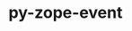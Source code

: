 ---
title: "py-zope-event"
layout: cache
categories: [package, develop]
meta: {"compilers": ["none"], "num_specs": 279, "num_specs_by_stack": {"data-vis-sdk": 47, "e4s": 9, "e4s-neoverse-v2": 85, "e4s-oneapi": 51, "root": 279}, "oss": ["ubuntu20.04", "ubuntu22.04"], "platforms": ["linux"], "stacks": ["data-vis-sdk", "e4s", "e4s-neoverse-v2", "e4s-oneapi", "root"], "targets": ["neoverse_v2", "x86_64_v3"], "versions": ["5.0"]}
spec_details: [{"compiler": "none", "hash": "245qt37iq2mq767fovmzdkx6vzii3pvs", "os": "ubuntu22.04", "platform": "linux", "size": "-", "stacks": ["e4s-neoverse-v2", "root"], "target": "neoverse_v2", "variants": ["build_system=python_pip"], "versions": ["5.0"]}, {"compiler": "none", "hash": "252dxyepnlg2mggqwwzp5rrm3kto6xgc", "os": "ubuntu22.04", "platform": "linux", "size": "-", "stacks": ["root"], "target": "x86_64_v3", "variants": ["build_system=python_pip"], "versions": ["5.0"]}, {"compiler": "none", "hash": "2iu3yuy7h5hkfpa4raeusproomve2kbw", "os": "ubuntu22.04", "platform": "linux", "size": "-", "stacks": ["e4s-oneapi", "root"], "target": "x86_64_v3", "variants": ["build_system=python_pip"], "versions": ["5.0"]}, {"compiler": "none", "hash": "2lliwhbg57i5bmvuo2kirg6i54ruqzol", "os": "ubuntu22.04", "platform": "linux", "size": "-", "stacks": ["e4s-neoverse-v2", "root"], "target": "neoverse_v2", "variants": ["build_system=python_pip"], "versions": ["5.0"]}, {"compiler": "none", "hash": "2tyy4wlngqxvqlomb3yexqhhdalmaktw", "os": "ubuntu22.04", "platform": "linux", "size": "-", "stacks": ["e4s-neoverse-v2", "root"], "target": "neoverse_v2", "variants": ["build_system=python_pip"], "versions": ["5.0"]}, {"compiler": "none", "hash": "2vlfu2owbjeqhzmryrmdmsjitpppudyb", "os": "ubuntu22.04", "platform": "linux", "size": "-", "stacks": ["root"], "target": "x86_64_v3", "variants": ["build_system=python_pip"], "versions": ["5.0"]}, {"compiler": "none", "hash": "2vpj62fuis4tfok23aqcnvkkhipce4g5", "os": "ubuntu22.04", "platform": "linux", "size": "-", "stacks": ["root"], "target": "x86_64_v3", "variants": ["build_system=python_pip"], "versions": ["5.0"]}, {"compiler": "none", "hash": "37atd7h3hlyepxrukhbnpm5josyuefhs", "os": "ubuntu22.04", "platform": "linux", "size": "-", "stacks": ["e4s-neoverse-v2", "root"], "target": "neoverse_v2", "variants": ["build_system=python_pip"], "versions": ["5.0"]}, {"compiler": "none", "hash": "3lwbxbztp6ygqy5mgqmt3ajyjsxttnpf", "os": "ubuntu22.04", "platform": "linux", "size": "-", "stacks": ["e4s-neoverse-v2", "root"], "target": "neoverse_v2", "variants": ["build_system=python_pip"], "versions": ["5.0"]}, {"compiler": "none", "hash": "3osl2sqlemlba7erjvwqbtq3mkf55bp3", "os": "ubuntu22.04", "platform": "linux", "size": "-", "stacks": ["root"], "target": "x86_64_v3", "variants": ["build_system=python_pip"], "versions": ["5.0"]}, {"compiler": "none", "hash": "3ricyudck6k3hhspfrn4q2io7la7qsns", "os": "ubuntu22.04", "platform": "linux", "size": "-", "stacks": ["e4s-oneapi", "root"], "target": "x86_64_v3", "variants": ["build_system=python_pip"], "versions": ["5.0"]}, {"compiler": "none", "hash": "3vm2tzgn2mbnactponpewhcws7dds356", "os": "ubuntu22.04", "platform": "linux", "size": "-", "stacks": ["e4s-neoverse-v2", "root"], "target": "neoverse_v2", "variants": ["build_system=python_pip"], "versions": ["5.0"]}, {"compiler": "none", "hash": "3x6yanq2f34o4kk7xcoojviifejomspy", "os": "ubuntu22.04", "platform": "linux", "size": "-", "stacks": ["e4s-neoverse-v2", "root"], "target": "neoverse_v2", "variants": ["build_system=python_pip"], "versions": ["5.0"]}, {"compiler": "none", "hash": "3zmkggy3qtlzmld5ddeahat2dpgx7u2z", "os": "ubuntu22.04", "platform": "linux", "size": "-", "stacks": ["root"], "target": "x86_64_v3", "variants": ["build_system=python_pip"], "versions": ["5.0"]}, {"compiler": "none", "hash": "42hmcnehkec6dvfmnhsj4m4jc2chcbnu", "os": "ubuntu20.04", "platform": "linux", "size": "-", "stacks": ["data-vis-sdk", "root"], "target": "x86_64_v3", "variants": ["build_system=python_pip"], "versions": ["5.0"]}, {"compiler": "none", "hash": "45uebfchuypfzjdvptvfazq6z4qxgnth", "os": "ubuntu22.04", "platform": "linux", "size": "-", "stacks": ["e4s-oneapi", "root"], "target": "x86_64_v3", "variants": ["build_system=python_pip"], "versions": ["5.0"]}, {"compiler": "none", "hash": "47bepjgplwpvzof43dky3yhcce6oildv", "os": "ubuntu22.04", "platform": "linux", "size": "-", "stacks": ["root"], "target": "x86_64_v3", "variants": ["build_system=python_pip"], "versions": ["5.0"]}, {"compiler": "none", "hash": "4aeu5l3bb3342c3iyv2pmubg4ogzk4wl", "os": "ubuntu20.04", "platform": "linux", "size": "-", "stacks": ["data-vis-sdk", "root"], "target": "x86_64_v3", "variants": ["build_system=python_pip"], "versions": ["5.0"]}, {"compiler": "none", "hash": "4aroxbdzg3dhvoce3egryqpmnrsbamvh", "os": "ubuntu20.04", "platform": "linux", "size": "-", "stacks": ["data-vis-sdk", "root"], "target": "x86_64_v3", "variants": ["build_system=python_pip"], "versions": ["5.0"]}, {"compiler": "none", "hash": "4dp43fkwlamkwlcv2rlyxgsfrbr75klt", "os": "ubuntu22.04", "platform": "linux", "size": "-", "stacks": ["e4s-neoverse-v2", "root"], "target": "neoverse_v2", "variants": ["build_system=python_pip"], "versions": ["5.0"]}, {"compiler": "none", "hash": "4h6hcy7k6vi2byf3ks3lmwetvqj6p33p", "os": "ubuntu22.04", "platform": "linux", "size": "-", "stacks": ["e4s-oneapi", "root"], "target": "x86_64_v3", "variants": ["build_system=python_pip"], "versions": ["5.0"]}, {"compiler": "none", "hash": "4k6eez2apitivbbuobtgkmrtbta35coo", "os": "ubuntu20.04", "platform": "linux", "size": "-", "stacks": ["data-vis-sdk", "root"], "target": "x86_64_v3", "variants": ["build_system=python_pip"], "versions": ["5.0"]}, {"compiler": "none", "hash": "4l3utu3mq3dtrppqq64bjvj7xuyfzoco", "os": "ubuntu22.04", "platform": "linux", "size": "-", "stacks": ["root"], "target": "x86_64_v3", "variants": ["build_system=python_pip"], "versions": ["5.0"]}, {"compiler": "none", "hash": "4lzgtfen5ykadok532mq5pjjdlzo4nb3", "os": "ubuntu22.04", "platform": "linux", "size": "-", "stacks": ["e4s-oneapi", "root"], "target": "x86_64_v3", "variants": ["build_system=python_pip"], "versions": ["5.0"]}, {"compiler": "none", "hash": "4oy4ydfssn63mimticqezpsdrbxw33f4", "os": "ubuntu22.04", "platform": "linux", "size": "-", "stacks": ["e4s-oneapi", "root"], "target": "x86_64_v3", "variants": ["build_system=python_pip"], "versions": ["5.0"]}, {"compiler": "none", "hash": "4yi56d6cxdbcljikpa5auulvcdnonlbu", "os": "ubuntu22.04", "platform": "linux", "size": "-", "stacks": ["e4s-neoverse-v2", "root"], "target": "neoverse_v2", "variants": ["build_system=python_pip"], "versions": ["5.0"]}, {"compiler": "none", "hash": "4ymnrec4pcgvvh2tl2gqrtdwo5azvtve", "os": "ubuntu22.04", "platform": "linux", "size": "-", "stacks": ["e4s-neoverse-v2", "root"], "target": "neoverse_v2", "variants": ["build_system=python_pip"], "versions": ["5.0"]}, {"compiler": "none", "hash": "4ympyc3ax55tf7iunqorujkhrs3j52qd", "os": "ubuntu22.04", "platform": "linux", "size": "-", "stacks": ["root"], "target": "x86_64_v3", "variants": ["build_system=python_pip"], "versions": ["5.0"]}, {"compiler": "none", "hash": "55gatlepnji67b3sewx7zqsr73nipfae", "os": "ubuntu22.04", "platform": "linux", "size": "-", "stacks": ["e4s-neoverse-v2", "root"], "target": "neoverse_v2", "variants": ["build_system=python_pip"], "versions": ["5.0"]}, {"compiler": "none", "hash": "57oybb3botdmaj2bfc3ewfx7ib35w6h2", "os": "ubuntu22.04", "platform": "linux", "size": "-", "stacks": ["e4s-oneapi", "root"], "target": "x86_64_v3", "variants": ["build_system=python_pip"], "versions": ["5.0"]}, {"compiler": "none", "hash": "57uomfj7yj3igoeoeyo5mvtbnqruex6p", "os": "ubuntu22.04", "platform": "linux", "size": "-", "stacks": ["e4s-neoverse-v2", "root"], "target": "neoverse_v2", "variants": ["build_system=python_pip"], "versions": ["5.0"]}, {"compiler": "none", "hash": "5dzutsa5bi2y4r6xp4zsy5kckwd3rnz7", "os": "ubuntu22.04", "platform": "linux", "size": "-", "stacks": ["e4s-oneapi", "root"], "target": "x86_64_v3", "variants": ["build_system=python_pip"], "versions": ["5.0"]}, {"compiler": "none", "hash": "5fhizhpsxnq7puqmkogf42jrlxewpfsp", "os": "ubuntu22.04", "platform": "linux", "size": "-", "stacks": ["e4s-neoverse-v2", "root"], "target": "neoverse_v2", "variants": ["build_system=python_pip"], "versions": ["5.0"]}, {"compiler": "none", "hash": "5g6i7tnqgwh2zwwlsoswavj6fkan7yso", "os": "ubuntu22.04", "platform": "linux", "size": "-", "stacks": ["e4s-neoverse-v2", "root"], "target": "neoverse_v2", "variants": ["build_system=python_pip"], "versions": ["5.0"]}, {"compiler": "none", "hash": "5gn4li56232qwf6dcdjpvqtjehy6hp2u", "os": "ubuntu22.04", "platform": "linux", "size": "-", "stacks": ["e4s", "root"], "target": "x86_64_v3", "variants": ["build_system=python_pip"], "versions": ["5.0"]}, {"compiler": "none", "hash": "5mzqv42koun2me7gosim6obogiiwj3cv", "os": "ubuntu22.04", "platform": "linux", "size": "-", "stacks": ["root"], "target": "x86_64_v3", "variants": ["build_system=python_pip"], "versions": ["5.0"]}, {"compiler": "none", "hash": "5pvd54sdgzmmasfsmctmqg2lvdhaii4o", "os": "ubuntu22.04", "platform": "linux", "size": "-", "stacks": ["e4s-neoverse-v2", "root"], "target": "neoverse_v2", "variants": ["build_system=python_pip"], "versions": ["5.0"]}, {"compiler": "none", "hash": "5qcbqc6mlt3y2mqjlof27qx4dticu5xt", "os": "ubuntu20.04", "platform": "linux", "size": "-", "stacks": ["data-vis-sdk", "root"], "target": "x86_64_v3", "variants": ["build_system=python_pip"], "versions": ["5.0"]}, {"compiler": "none", "hash": "5rblkstmnvytzrgwn4ne6gkpqcetwkij", "os": "ubuntu22.04", "platform": "linux", "size": "-", "stacks": ["e4s-neoverse-v2", "root"], "target": "neoverse_v2", "variants": ["build_system=python_pip"], "versions": ["5.0"]}, {"compiler": "none", "hash": "5w7ahod47z4na3lhzz7zbrkzeu7cjsmp", "os": "ubuntu22.04", "platform": "linux", "size": "-", "stacks": ["e4s-neoverse-v2", "root"], "target": "neoverse_v2", "variants": ["build_system=python_pip"], "versions": ["5.0"]}, {"compiler": "none", "hash": "5xoyls4u2rojeols75v4gd7xgkfziqxq", "os": "ubuntu22.04", "platform": "linux", "size": "-", "stacks": ["e4s-neoverse-v2", "root"], "target": "neoverse_v2", "variants": ["build_system=python_pip"], "versions": ["5.0"]}, {"compiler": "none", "hash": "5zgdmcq4e5d26jwn63dtx6uiw4jyjncn", "os": "ubuntu20.04", "platform": "linux", "size": "-", "stacks": ["data-vis-sdk", "root"], "target": "x86_64_v3", "variants": ["build_system=python_pip"], "versions": ["5.0"]}, {"compiler": "none", "hash": "66ware62rcvvd2joxdsehgiar7yxpisz", "os": "ubuntu22.04", "platform": "linux", "size": "-", "stacks": ["root"], "target": "x86_64_v3", "variants": ["build_system=python_pip"], "versions": ["5.0"]}, {"compiler": "none", "hash": "675yvtu4s5lkmue66sg4vmhdcqrsjvsw", "os": "ubuntu22.04", "platform": "linux", "size": "-", "stacks": ["e4s-oneapi", "root"], "target": "x86_64_v3", "variants": ["build_system=python_pip"], "versions": ["5.0"]}, {"compiler": "none", "hash": "6a3k2tyrmetozqvfomeccm3niu6e5ym5", "os": "ubuntu22.04", "platform": "linux", "size": "-", "stacks": ["root"], "target": "x86_64_v3", "variants": ["build_system=python_pip"], "versions": ["5.0"]}, {"compiler": "none", "hash": "6ajbu2nvzhxqmc33z3s3dcz4uka4c52e", "os": "ubuntu22.04", "platform": "linux", "size": "-", "stacks": ["e4s-oneapi", "root"], "target": "x86_64_v3", "variants": ["build_system=python_pip"], "versions": ["5.0"]}, {"compiler": "none", "hash": "6fed26cgt3mvrdsuwhswwfeypkqqqikk", "os": "ubuntu22.04", "platform": "linux", "size": "-", "stacks": ["root"], "target": "x86_64_v3", "variants": ["build_system=python_pip"], "versions": ["5.0"]}, {"compiler": "none", "hash": "6qamj6nygif4ewsfidnq6jbsqaquj5w3", "os": "ubuntu22.04", "platform": "linux", "size": "-", "stacks": ["e4s-neoverse-v2", "root"], "target": "neoverse_v2", "variants": ["build_system=python_pip"], "versions": ["5.0"]}, {"compiler": "none", "hash": "6svvgo3s5rx4ta3fx7kkuklmw667gosj", "os": "ubuntu20.04", "platform": "linux", "size": "-", "stacks": ["data-vis-sdk", "root"], "target": "x86_64_v3", "variants": ["build_system=python_pip"], "versions": ["5.0"]}, {"compiler": "none", "hash": "6xf2j2e6jmef66z6nk4zlxb5holgm3yb", "os": "ubuntu22.04", "platform": "linux", "size": "-", "stacks": ["root"], "target": "x86_64_v3", "variants": ["build_system=python_pip"], "versions": ["5.0"]}, {"compiler": "none", "hash": "72dvjige3upuc5qs2ajqh7oodt7mxkbd", "os": "ubuntu22.04", "platform": "linux", "size": "-", "stacks": ["root"], "target": "x86_64_v3", "variants": ["build_system=python_pip"], "versions": ["5.0"]}, {"compiler": "none", "hash": "72mkke7ci7vmjla7vuobokvrft3qnskc", "os": "ubuntu22.04", "platform": "linux", "size": "-", "stacks": ["e4s-neoverse-v2", "root"], "target": "neoverse_v2", "variants": ["build_system=python_pip"], "versions": ["5.0"]}, {"compiler": "none", "hash": "7gs3sfaaolyjqrdekglpb7gycwci7vsf", "os": "ubuntu22.04", "platform": "linux", "size": "-", "stacks": ["e4s-oneapi", "root"], "target": "x86_64_v3", "variants": ["build_system=python_pip"], "versions": ["5.0"]}, {"compiler": "none", "hash": "7p47saq4z5mwpwifeeejywk3lpo2xrqx", "os": "ubuntu22.04", "platform": "linux", "size": "-", "stacks": ["e4s-neoverse-v2", "root"], "target": "neoverse_v2", "variants": ["build_system=python_pip"], "versions": ["5.0"]}, {"compiler": "none", "hash": "7wtfihfaguddgu3huadloofrmuka6gqq", "os": "ubuntu22.04", "platform": "linux", "size": "-", "stacks": ["e4s", "root"], "target": "x86_64_v3", "variants": ["build_system=python_pip"], "versions": ["5.0"]}, {"compiler": "none", "hash": "a25syqd27f5dnclquyp7oita3vpwkyvq", "os": "ubuntu20.04", "platform": "linux", "size": "-", "stacks": ["data-vis-sdk", "root"], "target": "x86_64_v3", "variants": ["build_system=python_pip"], "versions": ["5.0"]}, {"compiler": "none", "hash": "a4zbctx5uwdsw6v72774gz2qehngdd4e", "os": "ubuntu22.04", "platform": "linux", "size": "-", "stacks": ["e4s-neoverse-v2", "root"], "target": "neoverse_v2", "variants": ["build_system=python_pip"], "versions": ["5.0"]}, {"compiler": "none", "hash": "abupfg6o4jvdkngk3bmwki3mb2ay33ti", "os": "ubuntu22.04", "platform": "linux", "size": "-", "stacks": ["root"], "target": "x86_64_v3", "variants": ["build_system=python_pip"], "versions": ["5.0"]}, {"compiler": "none", "hash": "af74ffsufege3rcbbjde55pigsfoily4", "os": "ubuntu20.04", "platform": "linux", "size": "-", "stacks": ["data-vis-sdk", "root"], "target": "x86_64_v3", "variants": ["build_system=python_pip"], "versions": ["5.0"]}, {"compiler": "none", "hash": "afzwp5rsqsshenqmnsbzstm7lbxidw45", "os": "ubuntu22.04", "platform": "linux", "size": "-", "stacks": ["root"], "target": "x86_64_v3", "variants": ["build_system=python_pip"], "versions": ["5.0"]}, {"compiler": "none", "hash": "aggwq5z6lmr2mwn6st6ktcwoxbbuygzm", "os": "ubuntu22.04", "platform": "linux", "size": "-", "stacks": ["root"], "target": "x86_64_v3", "variants": ["build_system=python_pip"], "versions": ["5.0"]}, {"compiler": "none", "hash": "aghkklmzhj7efwyy6pc7mrumoltqww4g", "os": "ubuntu22.04", "platform": "linux", "size": "-", "stacks": ["e4s-oneapi", "root"], "target": "x86_64_v3", "variants": ["build_system=python_pip"], "versions": ["5.0"]}, {"compiler": "none", "hash": "at5p2exzhbtboqehozmsapfc5jif3cjf", "os": "ubuntu22.04", "platform": "linux", "size": "-", "stacks": ["e4s-oneapi", "root"], "target": "x86_64_v3", "variants": ["build_system=python_pip"], "versions": ["5.0"]}, {"compiler": "none", "hash": "atv6adlxldhavstbxi2qyonoujs24r2y", "os": "ubuntu22.04", "platform": "linux", "size": "-", "stacks": ["e4s-oneapi", "root"], "target": "x86_64_v3", "variants": ["build_system=python_pip"], "versions": ["5.0"]}, {"compiler": "none", "hash": "aulxuh7osccztlgiznr4xga2zla2ghfb", "os": "ubuntu22.04", "platform": "linux", "size": "-", "stacks": ["root"], "target": "x86_64_v3", "variants": ["build_system=python_pip"], "versions": ["5.0"]}, {"compiler": "none", "hash": "bdaes7sw3zlkemjoukthygb4wu47o2sm", "os": "ubuntu22.04", "platform": "linux", "size": "-", "stacks": ["root"], "target": "x86_64_v3", "variants": ["build_system=python_pip"], "versions": ["5.0"]}, {"compiler": "none", "hash": "bflookw4wnxcel4jk5epirzm6buclucn", "os": "ubuntu22.04", "platform": "linux", "size": "-", "stacks": ["root"], "target": "x86_64_v3", "variants": ["build_system=python_pip"], "versions": ["5.0"]}, {"compiler": "none", "hash": "bjcrivm3thz3ih5byudyj326exgrolay", "os": "ubuntu20.04", "platform": "linux", "size": "-", "stacks": ["data-vis-sdk", "root"], "target": "x86_64_v3", "variants": ["build_system=python_pip"], "versions": ["5.0"]}, {"compiler": "none", "hash": "br57pr73tsjuh2nzbfbgyw3ebtsrsk6c", "os": "ubuntu22.04", "platform": "linux", "size": "-", "stacks": ["root"], "target": "x86_64_v3", "variants": ["build_system=python_pip"], "versions": ["5.0"]}, {"compiler": "none", "hash": "br7ttrsbi73kokdt5ks6yti2slduoxfg", "os": "ubuntu22.04", "platform": "linux", "size": "-", "stacks": ["root"], "target": "x86_64_v3", "variants": ["build_system=python_pip"], "versions": ["5.0"]}, {"compiler": "none", "hash": "bskdvpkcjmr3dtvntjn3zlnjc63bkdaa", "os": "ubuntu22.04", "platform": "linux", "size": "-", "stacks": ["e4s-neoverse-v2", "root"], "target": "neoverse_v2", "variants": ["build_system=python_pip"], "versions": ["5.0"]}, {"compiler": "none", "hash": "bsuldz6maln5fjkat2hkpoikkvi34zeb", "os": "ubuntu22.04", "platform": "linux", "size": "-", "stacks": ["e4s-oneapi", "root"], "target": "x86_64_v3", "variants": ["build_system=python_pip"], "versions": ["5.0"]}, {"compiler": "none", "hash": "btr55tf46e5ykgtcdyijpzyphb3wjwus", "os": "ubuntu22.04", "platform": "linux", "size": "-", "stacks": ["e4s-neoverse-v2", "root"], "target": "neoverse_v2", "variants": ["build_system=python_pip"], "versions": ["5.0"]}, {"compiler": "none", "hash": "bx5mhwmronn64tyyjit3xc2vxr5d6qtn", "os": "ubuntu22.04", "platform": "linux", "size": "-", "stacks": ["e4s-oneapi", "root"], "target": "x86_64_v3", "variants": ["build_system=python_pip"], "versions": ["5.0"]}, {"compiler": "none", "hash": "bzvjfnrge6s6xr2ueko3umqdcl2nb6ey", "os": "ubuntu22.04", "platform": "linux", "size": "-", "stacks": ["root"], "target": "x86_64_v3", "variants": ["build_system=python_pip"], "versions": ["5.0"]}, {"compiler": "none", "hash": "c6h3rxfcvfaqx4mgbc5kpk42lefynz4d", "os": "ubuntu22.04", "platform": "linux", "size": "-", "stacks": ["root"], "target": "x86_64_v3", "variants": ["build_system=python_pip"], "versions": ["5.0"]}, {"compiler": "none", "hash": "cfmghmgxrfzquzsmi57yqgn6n4sp5fda", "os": "ubuntu22.04", "platform": "linux", "size": "-", "stacks": ["e4s-neoverse-v2", "root"], "target": "neoverse_v2", "variants": ["build_system=python_pip"], "versions": ["5.0"]}, {"compiler": "none", "hash": "ci6c6wggistbekljckakdephwqxejsfx", "os": "ubuntu22.04", "platform": "linux", "size": "-", "stacks": ["e4s-oneapi", "root"], "target": "x86_64_v3", "variants": ["build_system=python_pip"], "versions": ["5.0"]}, {"compiler": "none", "hash": "ckbjjul7ocninmqqouxypc2hmwby7r6x", "os": "ubuntu22.04", "platform": "linux", "size": "-", "stacks": ["e4s", "root"], "target": "x86_64_v3", "variants": ["build_system=python_pip"], "versions": ["5.0"]}, {"compiler": "none", "hash": "cltwfkkriskxcf4h57ts6sdtkhdgnnjm", "os": "ubuntu20.04", "platform": "linux", "size": "-", "stacks": ["data-vis-sdk", "root"], "target": "x86_64_v3", "variants": ["build_system=python_pip"], "versions": ["5.0"]}, {"compiler": "none", "hash": "crxyz4wo7dakvdfwzgor3hyypcpzem3d", "os": "ubuntu22.04", "platform": "linux", "size": "-", "stacks": ["root"], "target": "x86_64_v3", "variants": ["build_system=python_pip"], "versions": ["5.0"]}, {"compiler": "none", "hash": "cus6yif3oqkamnwe4kmmuhid7ceognft", "os": "ubuntu22.04", "platform": "linux", "size": "-", "stacks": ["root"], "target": "x86_64_v3", "variants": ["build_system=python_pip"], "versions": ["5.0"]}, {"compiler": "none", "hash": "cvehgax6ulqazjhe533wk6g7jfvqepar", "os": "ubuntu20.04", "platform": "linux", "size": "-", "stacks": ["data-vis-sdk", "root"], "target": "x86_64_v3", "variants": ["build_system=python_pip"], "versions": ["5.0"]}, {"compiler": "none", "hash": "d4xubf2aqyxmjqweogrcnsnftngx6lnt", "os": "ubuntu20.04", "platform": "linux", "size": "-", "stacks": ["data-vis-sdk", "root"], "target": "x86_64_v3", "variants": ["build_system=python_pip"], "versions": ["5.0"]}, {"compiler": "none", "hash": "dhkrbivqyeh3cb4alrikepzcqhdimthr", "os": "ubuntu22.04", "platform": "linux", "size": "-", "stacks": ["e4s-neoverse-v2", "root"], "target": "neoverse_v2", "variants": ["build_system=python_pip"], "versions": ["5.0"]}, {"compiler": "none", "hash": "dhnqesbjr2tsqgr6slwt7dusjjdio2f6", "os": "ubuntu20.04", "platform": "linux", "size": "-", "stacks": ["data-vis-sdk", "root"], "target": "x86_64_v3", "variants": ["build_system=python_pip"], "versions": ["5.0"]}, {"compiler": "none", "hash": "dias7p7m4gbtpt4ti6x2s2mh2v627x4x", "os": "ubuntu20.04", "platform": "linux", "size": "-", "stacks": ["data-vis-sdk", "root"], "target": "x86_64_v3", "variants": ["build_system=python_pip"], "versions": ["5.0"]}, {"compiler": "none", "hash": "dkcjjdw7rvyx7em7qk4iwivfn6nkmers", "os": "ubuntu22.04", "platform": "linux", "size": "-", "stacks": ["e4s-neoverse-v2", "root"], "target": "neoverse_v2", "variants": ["build_system=python_pip"], "versions": ["5.0"]}, {"compiler": "none", "hash": "drkx7vzk7mirphhkbznfrfppiqkrkfjw", "os": "ubuntu22.04", "platform": "linux", "size": "-", "stacks": ["e4s-neoverse-v2", "root"], "target": "neoverse_v2", "variants": ["build_system=python_pip"], "versions": ["5.0"]}, {"compiler": "none", "hash": "dx2kxkorgwhrxypw2itpdi7epr2x75c6", "os": "ubuntu22.04", "platform": "linux", "size": "-", "stacks": ["root"], "target": "x86_64_v3", "variants": ["build_system=python_pip"], "versions": ["5.0"]}, {"compiler": "none", "hash": "e75bymy4axa6yzdjs63gqumr36j5m2fo", "os": "ubuntu22.04", "platform": "linux", "size": "-", "stacks": ["e4s", "root"], "target": "x86_64_v3", "variants": ["build_system=python_pip"], "versions": ["5.0"]}, {"compiler": "none", "hash": "ebmstdoawifl2sya2vyhspfvenj65ap4", "os": "ubuntu22.04", "platform": "linux", "size": "-", "stacks": ["root"], "target": "x86_64_v3", "variants": ["build_system=python_pip"], "versions": ["5.0"]}, {"compiler": "none", "hash": "eino23x3figgekjctjw4ay5egfw4ozwa", "os": "ubuntu22.04", "platform": "linux", "size": "-", "stacks": ["e4s-neoverse-v2", "root"], "target": "neoverse_v2", "variants": ["build_system=python_pip"], "versions": ["5.0"]}, {"compiler": "none", "hash": "ek4fzujlg6jwx2di27tekycsmuu45jfr", "os": "ubuntu22.04", "platform": "linux", "size": "-", "stacks": ["e4s-oneapi", "root"], "target": "x86_64_v3", "variants": ["build_system=python_pip"], "versions": ["5.0"]}, {"compiler": "none", "hash": "epdlylnkfnt4t7csxn46622b5gtcxw3k", "os": "ubuntu22.04", "platform": "linux", "size": "-", "stacks": ["root"], "target": "x86_64_v3", "variants": ["build_system=python_pip"], "versions": ["5.0"]}, {"compiler": "none", "hash": "epxc67nc2sp5y6yl3antksiysxeft2fw", "os": "ubuntu22.04", "platform": "linux", "size": "-", "stacks": ["root"], "target": "x86_64_v3", "variants": ["build_system=python_pip"], "versions": ["5.0"]}, {"compiler": "none", "hash": "fcaou3dlbotvsmsnovtfbrwx3qlenqfr", "os": "ubuntu20.04", "platform": "linux", "size": "-", "stacks": ["data-vis-sdk", "root"], "target": "x86_64_v3", "variants": ["build_system=python_pip"], "versions": ["5.0"]}, {"compiler": "none", "hash": "fgu2lrsznxodmhcvlxlrdyxeg3dezz5m", "os": "ubuntu22.04", "platform": "linux", "size": "-", "stacks": ["root"], "target": "x86_64_v3", "variants": ["build_system=python_pip"], "versions": ["5.0"]}, {"compiler": "none", "hash": "fnhwaicojmdzytexwukupzdiuow37llm", "os": "ubuntu22.04", "platform": "linux", "size": "-", "stacks": ["root"], "target": "x86_64_v3", "variants": ["build_system=python_pip"], "versions": ["5.0"]}, {"compiler": "none", "hash": "fotth2f4isdpmsqd57rejixpkkm4fzgo", "os": "ubuntu22.04", "platform": "linux", "size": "-", "stacks": ["root"], "target": "x86_64_v3", "variants": ["build_system=python_pip"], "versions": ["5.0"]}, {"compiler": "none", "hash": "fslc7beba6wsmy3rhibp65bx4toohcjj", "os": "ubuntu22.04", "platform": "linux", "size": "-", "stacks": ["e4s-neoverse-v2", "root"], "target": "neoverse_v2", "variants": ["build_system=python_pip"], "versions": ["5.0"]}, {"compiler": "none", "hash": "fy722q5rka2air52xzkbx5oemyjqrorg", "os": "ubuntu22.04", "platform": "linux", "size": "-", "stacks": ["root"], "target": "x86_64_v3", "variants": ["build_system=python_pip"], "versions": ["5.0"]}, {"compiler": "none", "hash": "g6kvyex7nkcbujfjcatcj3a4jf7tx2cx", "os": "ubuntu22.04", "platform": "linux", "size": "-", "stacks": ["e4s-neoverse-v2", "root"], "target": "neoverse_v2", "variants": ["build_system=python_pip"], "versions": ["5.0"]}, {"compiler": "none", "hash": "gc2dyt5s3iandoevmcz2hgjxfia74vc4", "os": "ubuntu22.04", "platform": "linux", "size": "-", "stacks": ["e4s-neoverse-v2", "root"], "target": "neoverse_v2", "variants": ["build_system=python_pip"], "versions": ["5.0"]}, {"compiler": "none", "hash": "gfgqlamhd6weajmhqhszjmvf5rpu4t3j", "os": "ubuntu22.04", "platform": "linux", "size": "-", "stacks": ["root"], "target": "x86_64_v3", "variants": ["build_system=python_pip"], "versions": ["5.0"]}, {"compiler": "none", "hash": "gfhytacymezmo7h6j6rcdeenexaxzu57", "os": "ubuntu22.04", "platform": "linux", "size": "-", "stacks": ["e4s-oneapi", "root"], "target": "x86_64_v3", "variants": ["build_system=python_pip"], "versions": ["5.0"]}, {"compiler": "none", "hash": "gpovylkua7zbrqxbv6o45aoqa2qs3nqu", "os": "ubuntu22.04", "platform": "linux", "size": "-", "stacks": ["root"], "target": "x86_64_v3", "variants": ["build_system=python_pip"], "versions": ["5.0"]}, {"compiler": "none", "hash": "gw5ifim64bc74yukt5y3e726omlwerhj", "os": "ubuntu20.04", "platform": "linux", "size": "-", "stacks": ["data-vis-sdk", "root"], "target": "x86_64_v3", "variants": ["build_system=python_pip"], "versions": ["5.0"]}, {"compiler": "none", "hash": "gy2psml2emxvldn5f4oocdq5edgpehmm", "os": "ubuntu22.04", "platform": "linux", "size": "-", "stacks": ["e4s-neoverse-v2", "root"], "target": "neoverse_v2", "variants": ["build_system=python_pip"], "versions": ["5.0"]}, {"compiler": "none", "hash": "h2aj3w7gb4orctqfjbtse5tn7yvbr4wh", "os": "ubuntu22.04", "platform": "linux", "size": "-", "stacks": ["root"], "target": "x86_64_v3", "variants": ["build_system=python_pip"], "versions": ["5.0"]}, {"compiler": "none", "hash": "h6uhfpdk7cvwuvcosv6ekc2pvn3c5wst", "os": "ubuntu22.04", "platform": "linux", "size": "-", "stacks": ["e4s-neoverse-v2", "root"], "target": "neoverse_v2", "variants": ["build_system=python_pip"], "versions": ["5.0"]}, {"compiler": "none", "hash": "hfu6dmmpegkfl7q24zjor7c3ubnsyvse", "os": "ubuntu22.04", "platform": "linux", "size": "-", "stacks": ["root"], "target": "x86_64_v3", "variants": ["build_system=python_pip"], "versions": ["5.0"]}, {"compiler": "none", "hash": "hhoq2ace3rwh2nnbjehmkuachbcagnqr", "os": "ubuntu22.04", "platform": "linux", "size": "-", "stacks": ["root"], "target": "x86_64_v3", "variants": ["build_system=python_pip"], "versions": ["5.0"]}, {"compiler": "none", "hash": "hjn2qjv4wgpri5gq6p7xjizrsxes3xwh", "os": "ubuntu22.04", "platform": "linux", "size": "-", "stacks": ["e4s-oneapi", "root"], "target": "x86_64_v3", "variants": ["build_system=python_pip"], "versions": ["5.0"]}, {"compiler": "none", "hash": "hnvntu6sfbiabl6jemc26aw6nyxybup3", "os": "ubuntu22.04", "platform": "linux", "size": "-", "stacks": ["e4s-oneapi", "root"], "target": "x86_64_v3", "variants": ["build_system=python_pip"], "versions": ["5.0"]}, {"compiler": "none", "hash": "hq7unevxdcpruzxylctxzq5iic7sw6ru", "os": "ubuntu22.04", "platform": "linux", "size": "-", "stacks": ["e4s-neoverse-v2", "root"], "target": "neoverse_v2", "variants": ["build_system=python_pip"], "versions": ["5.0"]}, {"compiler": "none", "hash": "hqatw4vknyjzkflhv4pdhttztuhvgmfs", "os": "ubuntu22.04", "platform": "linux", "size": "-", "stacks": ["root"], "target": "x86_64_v3", "variants": ["build_system=python_pip"], "versions": ["5.0"]}, {"compiler": "none", "hash": "hqiuxo2spga4ma2taibbqzimqcyukxx3", "os": "ubuntu22.04", "platform": "linux", "size": "-", "stacks": ["root"], "target": "x86_64_v3", "variants": ["build_system=python_pip"], "versions": ["5.0"]}, {"compiler": "none", "hash": "hr3uybl2qgrrcutxcivxyykut5hxncsz", "os": "ubuntu22.04", "platform": "linux", "size": "-", "stacks": ["e4s-neoverse-v2", "root"], "target": "neoverse_v2", "variants": ["build_system=python_pip"], "versions": ["5.0"]}, {"compiler": "none", "hash": "hr5kparfya6p7mkiltic2wrjutxacubq", "os": "ubuntu22.04", "platform": "linux", "size": "-", "stacks": ["e4s-neoverse-v2", "root"], "target": "neoverse_v2", "variants": ["build_system=python_pip"], "versions": ["5.0"]}, {"compiler": "none", "hash": "hsjqehe56jrqohqldqigtzsqhp2e5s2b", "os": "ubuntu22.04", "platform": "linux", "size": "-", "stacks": ["e4s-oneapi", "root"], "target": "x86_64_v3", "variants": ["build_system=python_pip"], "versions": ["5.0"]}, {"compiler": "none", "hash": "hyesffmubczxu5i4jzr4dyuolz4tnaco", "os": "ubuntu22.04", "platform": "linux", "size": "-", "stacks": ["e4s-neoverse-v2", "root"], "target": "neoverse_v2", "variants": ["build_system=python_pip"], "versions": ["5.0"]}, {"compiler": "none", "hash": "i2tkb4qr36setnn52djbfh4mr2evuled", "os": "ubuntu22.04", "platform": "linux", "size": "-", "stacks": ["root"], "target": "x86_64_v3", "variants": ["build_system=python_pip"], "versions": ["5.0"]}, {"compiler": "none", "hash": "i3dwwi6c4toeng57yn3fe4xlp5wlznzj", "os": "ubuntu22.04", "platform": "linux", "size": "-", "stacks": ["root"], "target": "x86_64_v3", "variants": ["build_system=python_pip"], "versions": ["5.0"]}, {"compiler": "none", "hash": "i42tl6tgbu6zl6nmzw5tfjg66rnl5jdp", "os": "ubuntu22.04", "platform": "linux", "size": "-", "stacks": ["e4s-neoverse-v2", "root"], "target": "neoverse_v2", "variants": ["build_system=python_pip"], "versions": ["5.0"]}, {"compiler": "none", "hash": "i566p65aruhalhslgjhfci4qsimiy63k", "os": "ubuntu22.04", "platform": "linux", "size": "-", "stacks": ["root"], "target": "x86_64_v3", "variants": ["build_system=python_pip"], "versions": ["5.0"]}, {"compiler": "none", "hash": "ihgomp5qypdfieb32iihdesqexe66xtt", "os": "ubuntu22.04", "platform": "linux", "size": "-", "stacks": ["e4s-oneapi", "root"], "target": "x86_64_v3", "variants": ["build_system=python_pip"], "versions": ["5.0"]}, {"compiler": "none", "hash": "im3cudqk4waw3utcux7gv3uerlgtu2ye", "os": "ubuntu20.04", "platform": "linux", "size": "-", "stacks": ["data-vis-sdk", "root"], "target": "x86_64_v3", "variants": ["build_system=python_pip"], "versions": ["5.0"]}, {"compiler": "none", "hash": "ivma4gifiouz5lqkthvyxl7rdvyctmr7", "os": "ubuntu22.04", "platform": "linux", "size": "-", "stacks": ["e4s-oneapi", "root"], "target": "x86_64_v3", "variants": ["build_system=python_pip"], "versions": ["5.0"]}, {"compiler": "none", "hash": "iwewtr7nw6hvllfah3hwbwvlwwinc27t", "os": "ubuntu22.04", "platform": "linux", "size": "-", "stacks": ["root"], "target": "x86_64_v3", "variants": ["build_system=python_pip"], "versions": ["5.0"]}, {"compiler": "none", "hash": "ixtdjpwxuadiwu6xetycriggcvkx6qv6", "os": "ubuntu20.04", "platform": "linux", "size": "-", "stacks": ["data-vis-sdk", "root"], "target": "x86_64_v3", "variants": ["build_system=python_pip"], "versions": ["5.0"]}, {"compiler": "none", "hash": "izthuxkwv2zt7uoag4y6piycxrtx6mwd", "os": "ubuntu22.04", "platform": "linux", "size": "-", "stacks": ["e4s-neoverse-v2", "root"], "target": "neoverse_v2", "variants": ["build_system=python_pip"], "versions": ["5.0"]}, {"compiler": "none", "hash": "j4wzhc7m4ih77s2egedrqcqpih6y3ui6", "os": "ubuntu22.04", "platform": "linux", "size": "-", "stacks": ["e4s-neoverse-v2", "root"], "target": "neoverse_v2", "variants": ["build_system=python_pip"], "versions": ["5.0"]}, {"compiler": "none", "hash": "j6psgn37yhthhjw65ymwn3baceppmvhd", "os": "ubuntu22.04", "platform": "linux", "size": "-", "stacks": ["e4s-neoverse-v2", "root"], "target": "neoverse_v2", "variants": ["build_system=python_pip"], "versions": ["5.0"]}, {"compiler": "none", "hash": "jaqj44dntoxlhx3uxbaxnaqd56ja6asw", "os": "ubuntu22.04", "platform": "linux", "size": "-", "stacks": ["e4s-neoverse-v2", "root"], "target": "neoverse_v2", "variants": ["build_system=python_pip"], "versions": ["5.0"]}, {"compiler": "none", "hash": "jtopj5npp3brj4gagjqmnx32a54mep5d", "os": "ubuntu22.04", "platform": "linux", "size": "-", "stacks": ["e4s-oneapi", "root"], "target": "x86_64_v3", "variants": ["build_system=python_pip"], "versions": ["5.0"]}, {"compiler": "none", "hash": "jx5vrarfgvqq6ywn5drqmzga7wljify5", "os": "ubuntu22.04", "platform": "linux", "size": "-", "stacks": ["e4s-oneapi", "root"], "target": "x86_64_v3", "variants": ["build_system=python_pip"], "versions": ["5.0"]}, {"compiler": "none", "hash": "jxjmzqltxllwbn534k4phpd6qybqcxkv", "os": "ubuntu22.04", "platform": "linux", "size": "-", "stacks": ["root"], "target": "x86_64_v3", "variants": ["build_system=python_pip"], "versions": ["5.0"]}, {"compiler": "none", "hash": "jyvelgmirhgl2ilyelq5xsgwne557doy", "os": "ubuntu22.04", "platform": "linux", "size": "-", "stacks": ["e4s-neoverse-v2", "root"], "target": "neoverse_v2", "variants": ["build_system=python_pip"], "versions": ["5.0"]}, {"compiler": "none", "hash": "k4242rlpxshivtjri63qv4nugukmt3xg", "os": "ubuntu22.04", "platform": "linux", "size": "-", "stacks": ["e4s-oneapi", "root"], "target": "x86_64_v3", "variants": ["build_system=python_pip"], "versions": ["5.0"]}, {"compiler": "none", "hash": "k6hyse57pzy2awmdhnewi2ypl5v7jhjf", "os": "ubuntu22.04", "platform": "linux", "size": "-", "stacks": ["e4s-oneapi", "root"], "target": "x86_64_v3", "variants": ["build_system=python_pip"], "versions": ["5.0"]}, {"compiler": "none", "hash": "ke7xtoxb22jg6owtuj2ay7fbc45isjwx", "os": "ubuntu22.04", "platform": "linux", "size": "-", "stacks": ["root"], "target": "x86_64_v3", "variants": ["build_system=python_pip"], "versions": ["5.0"]}, {"compiler": "none", "hash": "kikanl7g3nltdcw6tmxpixeo47keljpl", "os": "ubuntu20.04", "platform": "linux", "size": "-", "stacks": ["data-vis-sdk", "root"], "target": "x86_64_v3", "variants": ["build_system=python_pip"], "versions": ["5.0"]}, {"compiler": "none", "hash": "kljgs7dtl3gvpkoxbyg4giezbmkrq4kk", "os": "ubuntu22.04", "platform": "linux", "size": "-", "stacks": ["root"], "target": "x86_64_v3", "variants": ["build_system=python_pip"], "versions": ["5.0"]}, {"compiler": "none", "hash": "kq7m6u7aepfbzf2jqisyzhpcl4airvfe", "os": "ubuntu22.04", "platform": "linux", "size": "-", "stacks": ["e4s-oneapi", "root"], "target": "x86_64_v3", "variants": ["build_system=python_pip"], "versions": ["5.0"]}, {"compiler": "none", "hash": "krezprjmsbd4dq5xd6swgvw2shjurhna", "os": "ubuntu20.04", "platform": "linux", "size": "-", "stacks": ["data-vis-sdk", "root"], "target": "x86_64_v3", "variants": ["build_system=python_pip"], "versions": ["5.0"]}, {"compiler": "none", "hash": "kxtye2cg56mbe725lb6zosil3l4k7mja", "os": "ubuntu22.04", "platform": "linux", "size": "-", "stacks": ["e4s-oneapi", "root"], "target": "x86_64_v3", "variants": ["build_system=python_pip"], "versions": ["5.0"]}, {"compiler": "none", "hash": "kzzqndxag2cr6igizhskjdpfdg2j6sj3", "os": "ubuntu22.04", "platform": "linux", "size": "-", "stacks": ["root"], "target": "x86_64_v3", "variants": ["build_system=python_pip"], "versions": ["5.0"]}, {"compiler": "none", "hash": "l7fnaa7473pgkdritkmexhc6ly3ix6yk", "os": "ubuntu22.04", "platform": "linux", "size": "-", "stacks": ["root"], "target": "x86_64_v3", "variants": ["build_system=python_pip"], "versions": ["5.0"]}, {"compiler": "none", "hash": "ldlbbnlhp25z4kb53er57bgonmk6vf6i", "os": "ubuntu22.04", "platform": "linux", "size": "-", "stacks": ["e4s-oneapi", "root"], "target": "x86_64_v3", "variants": ["build_system=python_pip"], "versions": ["5.0"]}, {"compiler": "none", "hash": "lj52wkm3raum5wznju6s2w23dyfvmjsc", "os": "ubuntu20.04", "platform": "linux", "size": "-", "stacks": ["data-vis-sdk", "root"], "target": "x86_64_v3", "variants": ["build_system=python_pip"], "versions": ["5.0"]}, {"compiler": "none", "hash": "ljmvt4wd2lic4bj4ko376lcm36czhbjg", "os": "ubuntu22.04", "platform": "linux", "size": "-", "stacks": ["root"], "target": "x86_64_v3", "variants": ["build_system=python_pip"], "versions": ["5.0"]}, {"compiler": "none", "hash": "lk3sp7nj4iyws3yqwfvdguy6jcj4kdo5", "os": "ubuntu22.04", "platform": "linux", "size": "-", "stacks": ["e4s-neoverse-v2", "root"], "target": "neoverse_v2", "variants": ["build_system=python_pip"], "versions": ["5.0"]}, {"compiler": "none", "hash": "lkws6ijtz7wlzjcjhd4hrufmipdkdm24", "os": "ubuntu22.04", "platform": "linux", "size": "-", "stacks": ["e4s-neoverse-v2", "root"], "target": "neoverse_v2", "variants": ["build_system=python_pip"], "versions": ["5.0"]}, {"compiler": "none", "hash": "lw4spqajjsvgryoylu4g55yoaxzpovyd", "os": "ubuntu22.04", "platform": "linux", "size": "-", "stacks": ["e4s-oneapi", "root"], "target": "x86_64_v3", "variants": ["build_system=python_pip"], "versions": ["5.0"]}, {"compiler": "none", "hash": "m5ngzxpj3nr4baa5dstpvjndml7k3big", "os": "ubuntu22.04", "platform": "linux", "size": "-", "stacks": ["e4s-oneapi", "root"], "target": "x86_64_v3", "variants": ["build_system=python_pip"], "versions": ["5.0"]}, {"compiler": "none", "hash": "mhcar5x3arzdyxtjuiiein6a5ksbt5v5", "os": "ubuntu22.04", "platform": "linux", "size": "-", "stacks": ["root"], "target": "x86_64_v3", "variants": ["build_system=python_pip"], "versions": ["5.0"]}, {"compiler": "none", "hash": "ml2cva7vr4k2imyjz3kpgagvs7oubpn2", "os": "ubuntu20.04", "platform": "linux", "size": "-", "stacks": ["data-vis-sdk", "root"], "target": "x86_64_v3", "variants": ["build_system=python_pip"], "versions": ["5.0"]}, {"compiler": "none", "hash": "mmbyxzqca7ihpxby2heektydm75557g3", "os": "ubuntu20.04", "platform": "linux", "size": "-", "stacks": ["data-vis-sdk", "root"], "target": "x86_64_v3", "variants": ["build_system=python_pip"], "versions": ["5.0"]}, {"compiler": "none", "hash": "mv3aug2rlwsmsz2jxkfzgzuoezzpsjyt", "os": "ubuntu22.04", "platform": "linux", "size": "-", "stacks": ["e4s-neoverse-v2", "root"], "target": "neoverse_v2", "variants": ["build_system=python_pip"], "versions": ["5.0"]}, {"compiler": "none", "hash": "n6bfnxkkaiqh4k5fpx52vorheiytbohh", "os": "ubuntu22.04", "platform": "linux", "size": "-", "stacks": ["e4s-oneapi", "root"], "target": "x86_64_v3", "variants": ["build_system=python_pip"], "versions": ["5.0"]}, {"compiler": "none", "hash": "n6gp5lo4fx6fnnieenyh3pi34ntas2ga", "os": "ubuntu22.04", "platform": "linux", "size": "-", "stacks": ["root"], "target": "x86_64_v3", "variants": ["build_system=python_pip"], "versions": ["5.0"]}, {"compiler": "none", "hash": "naxkxy7hturtmfhwh3arkezbywpoyfn6", "os": "ubuntu22.04", "platform": "linux", "size": "-", "stacks": ["e4s-neoverse-v2", "root"], "target": "neoverse_v2", "variants": ["build_system=python_pip"], "versions": ["5.0"]}, {"compiler": "none", "hash": "nr4hpfaoenewuiolv6hy7qqxvqku4agv", "os": "ubuntu22.04", "platform": "linux", "size": "-", "stacks": ["e4s-neoverse-v2", "root"], "target": "neoverse_v2", "variants": ["build_system=python_pip"], "versions": ["5.0"]}, {"compiler": "none", "hash": "nr4rlisrzsj6vqfzr67dzdozj72rzb2u", "os": "ubuntu22.04", "platform": "linux", "size": "-", "stacks": ["root"], "target": "x86_64_v3", "variants": ["build_system=python_pip"], "versions": ["5.0"]}, {"compiler": "none", "hash": "nw3hqb5oxis775aat5gsiaqdtoqgy7or", "os": "ubuntu22.04", "platform": "linux", "size": "-", "stacks": ["e4s-neoverse-v2", "root"], "target": "neoverse_v2", "variants": ["build_system=python_pip"], "versions": ["5.0"]}, {"compiler": "none", "hash": "o4yqlgf25ga6atanvrwhwhzyrtk5vdei", "os": "ubuntu22.04", "platform": "linux", "size": "-", "stacks": ["root"], "target": "x86_64_v3", "variants": ["build_system=python_pip"], "versions": ["5.0"]}, {"compiler": "none", "hash": "o6s72fqsgfzld4dcrbky3pp46kwtv35d", "os": "ubuntu20.04", "platform": "linux", "size": "-", "stacks": ["data-vis-sdk", "root"], "target": "x86_64_v3", "variants": ["build_system=python_pip"], "versions": ["5.0"]}, {"compiler": "none", "hash": "ocqyfuk4qeiex5q4h6fpa4tnm2ei2zag", "os": "ubuntu22.04", "platform": "linux", "size": "-", "stacks": ["root"], "target": "x86_64_v3", "variants": ["build_system=python_pip"], "versions": ["5.0"]}, {"compiler": "none", "hash": "oh4keomne7wnxccbxnyysokknrhdkwdv", "os": "ubuntu22.04", "platform": "linux", "size": "-", "stacks": ["root"], "target": "x86_64_v3", "variants": ["build_system=python_pip"], "versions": ["5.0"]}, {"compiler": "none", "hash": "oj5asz3wn2hhmla46efs64x2v4cl2ulg", "os": "ubuntu22.04", "platform": "linux", "size": "-", "stacks": ["root"], "target": "x86_64_v3", "variants": ["build_system=python_pip"], "versions": ["5.0"]}, {"compiler": "none", "hash": "ojh7hkn6p4rup3sgren2werntotv35qe", "os": "ubuntu22.04", "platform": "linux", "size": "-", "stacks": ["root"], "target": "x86_64_v3", "variants": ["build_system=python_pip"], "versions": ["5.0"]}, {"compiler": "none", "hash": "owlwifdfa3d3lfm4ov66k2s5ppmrolcx", "os": "ubuntu20.04", "platform": "linux", "size": "-", "stacks": ["data-vis-sdk", "root"], "target": "x86_64_v3", "variants": ["build_system=python_pip"], "versions": ["5.0"]}, {"compiler": "none", "hash": "owndpn4zq3nhp6clrskwas2zr25th522", "os": "ubuntu22.04", "platform": "linux", "size": "-", "stacks": ["e4s-neoverse-v2", "root"], "target": "neoverse_v2", "variants": ["build_system=python_pip"], "versions": ["5.0"]}, {"compiler": "none", "hash": "ox3oi4hsbqnajmkuccb6u2x2t4lq7hh3", "os": "ubuntu22.04", "platform": "linux", "size": "-", "stacks": ["root"], "target": "x86_64_v3", "variants": ["build_system=python_pip"], "versions": ["5.0"]}, {"compiler": "none", "hash": "p4bjrdmdv4uirbtjcby4p3or22majsth", "os": "ubuntu20.04", "platform": "linux", "size": "-", "stacks": ["data-vis-sdk", "root"], "target": "x86_64_v3", "variants": ["build_system=python_pip"], "versions": ["5.0"]}, {"compiler": "none", "hash": "pcerrl7g6qtngjz73kvbjvo66k435r3e", "os": "ubuntu22.04", "platform": "linux", "size": "-", "stacks": ["e4s-neoverse-v2", "root"], "target": "neoverse_v2", "variants": ["build_system=python_pip"], "versions": ["5.0"]}, {"compiler": "none", "hash": "pjy4xlqzymmy37lfyapoudxdvnjorxry", "os": "ubuntu20.04", "platform": "linux", "size": "-", "stacks": ["data-vis-sdk", "root"], "target": "x86_64_v3", "variants": ["build_system=python_pip"], "versions": ["5.0"]}, {"compiler": "none", "hash": "pm4yqqkbik6yiioxv6ibemmckmmmswwp", "os": "ubuntu22.04", "platform": "linux", "size": "-", "stacks": ["root"], "target": "x86_64_v3", "variants": ["build_system=python_pip"], "versions": ["5.0"]}, {"compiler": "none", "hash": "pmbgi6h65gbyibpqtdkkesstpuq4jmls", "os": "ubuntu20.04", "platform": "linux", "size": "-", "stacks": ["data-vis-sdk", "root"], "target": "x86_64_v3", "variants": ["build_system=python_pip"], "versions": ["5.0"]}, {"compiler": "none", "hash": "pmfwsn5rgpv2jmvrrog5woghtuohj2cx", "os": "ubuntu20.04", "platform": "linux", "size": "-", "stacks": ["data-vis-sdk", "root"], "target": "x86_64_v3", "variants": ["build_system=python_pip"], "versions": ["5.0"]}, {"compiler": "none", "hash": "puik47jwdvgqloykjr7r3zheuiuor35b", "os": "ubuntu20.04", "platform": "linux", "size": "-", "stacks": ["data-vis-sdk", "root"], "target": "x86_64_v3", "variants": ["build_system=python_pip"], "versions": ["5.0"]}, {"compiler": "none", "hash": "pujzqxwvfyhejhaz5d6opztqh6dyxf3m", "os": "ubuntu22.04", "platform": "linux", "size": "-", "stacks": ["e4s-oneapi", "root"], "target": "x86_64_v3", "variants": ["build_system=python_pip"], "versions": ["5.0"]}, {"compiler": "none", "hash": "pvyz37mirhopgpfub4p7ouiutw6tkqwk", "os": "ubuntu22.04", "platform": "linux", "size": "-", "stacks": ["root"], "target": "x86_64_v3", "variants": ["build_system=python_pip"], "versions": ["5.0"]}, {"compiler": "none", "hash": "pw5egdnqxqnewgxdcesrzbfio3erkum5", "os": "ubuntu22.04", "platform": "linux", "size": "-", "stacks": ["e4s-neoverse-v2", "root"], "target": "neoverse_v2", "variants": ["build_system=python_pip"], "versions": ["5.0"]}, {"compiler": "none", "hash": "q3iwa76inclyp4b3tkp4z42242a4yaai", "os": "ubuntu20.04", "platform": "linux", "size": "-", "stacks": ["data-vis-sdk", "root"], "target": "x86_64_v3", "variants": ["build_system=python_pip"], "versions": ["5.0"]}, {"compiler": "none", "hash": "q5ysyua46qhqn66om4qcrrber26n34bd", "os": "ubuntu20.04", "platform": "linux", "size": "-", "stacks": ["data-vis-sdk", "root"], "target": "x86_64_v3", "variants": ["build_system=python_pip"], "versions": ["5.0"]}, {"compiler": "none", "hash": "qdvxo7r5jg6i3sskrurbh32gru2eizy3", "os": "ubuntu20.04", "platform": "linux", "size": "-", "stacks": ["data-vis-sdk", "root"], "target": "x86_64_v3", "variants": ["build_system=python_pip"], "versions": ["5.0"]}, {"compiler": "none", "hash": "qedygyaos7jw4qhmruxfc2rmhww5xsa7", "os": "ubuntu22.04", "platform": "linux", "size": "-", "stacks": ["root"], "target": "x86_64_v3", "variants": ["build_system=python_pip"], "versions": ["5.0"]}, {"compiler": "none", "hash": "qg2cfkbp7ix5hbymdat2ttvmsgj52kaw", "os": "ubuntu22.04", "platform": "linux", "size": "-", "stacks": ["root"], "target": "x86_64_v3", "variants": ["build_system=python_pip"], "versions": ["5.0"]}, {"compiler": "none", "hash": "qjv22xchtgxfceei3npxh633j3l2nmvb", "os": "ubuntu22.04", "platform": "linux", "size": "-", "stacks": ["root"], "target": "x86_64_v3", "variants": ["build_system=python_pip"], "versions": ["5.0"]}, {"compiler": "none", "hash": "qno5yai4b6cxpduog77msahvuvaa5sky", "os": "ubuntu22.04", "platform": "linux", "size": "-", "stacks": ["e4s-neoverse-v2", "root"], "target": "neoverse_v2", "variants": ["build_system=python_pip"], "versions": ["5.0"]}, {"compiler": "none", "hash": "qov4dz4ehlfeoscrdqmunpnshluzfuce", "os": "ubuntu22.04", "platform": "linux", "size": "-", "stacks": ["e4s-neoverse-v2", "root"], "target": "neoverse_v2", "variants": ["build_system=python_pip"], "versions": ["5.0"]}, {"compiler": "none", "hash": "qtmxqfaphjmaaqog2h7gy25tgutqytna", "os": "ubuntu22.04", "platform": "linux", "size": "-", "stacks": ["e4s-neoverse-v2", "root"], "target": "neoverse_v2", "variants": ["build_system=python_pip"], "versions": ["5.0"]}, {"compiler": "none", "hash": "qucopwn4zll4ftufumd4sss4mhdpvzkk", "os": "ubuntu22.04", "platform": "linux", "size": "-", "stacks": ["e4s-oneapi", "root"], "target": "x86_64_v3", "variants": ["build_system=python_pip"], "versions": ["5.0"]}, {"compiler": "none", "hash": "qwglvgsbtbv6zpek3s7yka7wkg4x7kjg", "os": "ubuntu22.04", "platform": "linux", "size": "-", "stacks": ["root"], "target": "x86_64_v3", "variants": ["build_system=python_pip"], "versions": ["5.0"]}, {"compiler": "none", "hash": "r2r3p4z4vfteziikirzzczviuiwc3ite", "os": "ubuntu22.04", "platform": "linux", "size": "-", "stacks": ["root"], "target": "x86_64_v3", "variants": ["build_system=python_pip"], "versions": ["5.0"]}, {"compiler": "none", "hash": "r3prutnwopmky45u43fsa46wmyqpltwr", "os": "ubuntu22.04", "platform": "linux", "size": "-", "stacks": ["e4s-neoverse-v2", "root"], "target": "neoverse_v2", "variants": ["build_system=python_pip"], "versions": ["5.0"]}, {"compiler": "none", "hash": "ref7wm43c5vfmgdv5p2ahj2mhclsza4j", "os": "ubuntu22.04", "platform": "linux", "size": "-", "stacks": ["e4s-neoverse-v2", "root"], "target": "neoverse_v2", "variants": ["build_system=python_pip"], "versions": ["5.0"]}, {"compiler": "none", "hash": "rfrhgbrek3k5el42y6ubdl6miuctgqzk", "os": "ubuntu20.04", "platform": "linux", "size": "-", "stacks": ["data-vis-sdk", "root"], "target": "x86_64_v3", "variants": ["build_system=python_pip"], "versions": ["5.0"]}, {"compiler": "none", "hash": "rg3vlkiui3gqm7wwzxeysslwhqugh5em", "os": "ubuntu22.04", "platform": "linux", "size": "-", "stacks": ["root"], "target": "x86_64_v3", "variants": ["build_system=python_pip"], "versions": ["5.0"]}, {"compiler": "none", "hash": "rhdxscnzbyhdcxyshgopcsdxius5nk2o", "os": "ubuntu22.04", "platform": "linux", "size": "-", "stacks": ["root"], "target": "x86_64_v3", "variants": ["build_system=python_pip"], "versions": ["5.0"]}, {"compiler": "none", "hash": "rrikw5wsv327e4fuafibw35r4fcjplvo", "os": "ubuntu20.04", "platform": "linux", "size": "-", "stacks": ["data-vis-sdk", "root"], "target": "x86_64_v3", "variants": ["build_system=python_pip"], "versions": ["5.0"]}, {"compiler": "none", "hash": "rrs6eqiunoboi7pi4ql4pg4bcjm5r6nm", "os": "ubuntu22.04", "platform": "linux", "size": "-", "stacks": ["root"], "target": "x86_64_v3", "variants": ["build_system=python_pip"], "versions": ["5.0"]}, {"compiler": "none", "hash": "rvnl4f4pge6mobrdieywuayzjxg76urj", "os": "ubuntu22.04", "platform": "linux", "size": "-", "stacks": ["e4s-neoverse-v2", "root"], "target": "neoverse_v2", "variants": ["build_system=python_pip"], "versions": ["5.0"]}, {"compiler": "none", "hash": "rxckggvz52my4b7k776rwur57i5alz2l", "os": "ubuntu22.04", "platform": "linux", "size": "-", "stacks": ["e4s-oneapi", "root"], "target": "x86_64_v3", "variants": ["build_system=python_pip"], "versions": ["5.0"]}, {"compiler": "none", "hash": "s2nlhjbqeiaih4yo7v4t7fgk2cgy5myv", "os": "ubuntu22.04", "platform": "linux", "size": "-", "stacks": ["root"], "target": "x86_64_v3", "variants": ["build_system=python_pip"], "versions": ["5.0"]}, {"compiler": "none", "hash": "s4546lmux72hcb5o26nick2e456oywmh", "os": "ubuntu22.04", "platform": "linux", "size": "-", "stacks": ["root"], "target": "x86_64_v3", "variants": ["build_system=python_pip"], "versions": ["5.0"]}, {"compiler": "none", "hash": "s4da2p2frwqxnlpd7titcnwkthzarg3u", "os": "ubuntu22.04", "platform": "linux", "size": "-", "stacks": ["e4s-oneapi", "root"], "target": "x86_64_v3", "variants": ["build_system=python_pip"], "versions": ["5.0"]}, {"compiler": "none", "hash": "salroyxsulnlcmsro36oj3urfve6sf42", "os": "ubuntu20.04", "platform": "linux", "size": "-", "stacks": ["data-vis-sdk", "root"], "target": "x86_64_v3", "variants": ["build_system=python_pip"], "versions": ["5.0"]}, {"compiler": "none", "hash": "sd6cytxcw7a6hmlndjexs5mgv4w3kkbu", "os": "ubuntu22.04", "platform": "linux", "size": "-", "stacks": ["e4s-oneapi", "root"], "target": "x86_64_v3", "variants": ["build_system=python_pip"], "versions": ["5.0"]}, {"compiler": "none", "hash": "sf7gdbmkf37lmrsihqxsn3j6ryragvmj", "os": "ubuntu22.04", "platform": "linux", "size": "-", "stacks": ["root"], "target": "x86_64_v3", "variants": ["build_system=python_pip"], "versions": ["5.0"]}, {"compiler": "none", "hash": "she7p3ops65omcsaxdfj3l4273sz2pww", "os": "ubuntu22.04", "platform": "linux", "size": "-", "stacks": ["root"], "target": "x86_64_v3", "variants": ["build_system=python_pip"], "versions": ["5.0"]}, {"compiler": "none", "hash": "sl6vqm5wpqfqos5gbyd4sgfxgeev4vvc", "os": "ubuntu22.04", "platform": "linux", "size": "-", "stacks": ["e4s-neoverse-v2", "root"], "target": "neoverse_v2", "variants": ["build_system=python_pip"], "versions": ["5.0"]}, {"compiler": "none", "hash": "spdoy4luedqebeukdd5qugbnwadt5sl3", "os": "ubuntu22.04", "platform": "linux", "size": "-", "stacks": ["e4s-oneapi", "root"], "target": "x86_64_v3", "variants": ["build_system=python_pip"], "versions": ["5.0"]}, {"compiler": "none", "hash": "sveu2holv7e7vt7qkfehotvozshru6is", "os": "ubuntu22.04", "platform": "linux", "size": "-", "stacks": ["root"], "target": "x86_64_v3", "variants": ["build_system=python_pip"], "versions": ["5.0"]}, {"compiler": "none", "hash": "sysjk3sjksg45dkn4udeyumccj6wnqra", "os": "ubuntu22.04", "platform": "linux", "size": "-", "stacks": ["e4s-neoverse-v2", "root"], "target": "neoverse_v2", "variants": ["build_system=python_pip"], "versions": ["5.0"]}, {"compiler": "none", "hash": "t5w3tj7dwb2kl6sasjnaychooca7qf6a", "os": "ubuntu22.04", "platform": "linux", "size": "-", "stacks": ["e4s", "root"], "target": "x86_64_v3", "variants": ["build_system=python_pip"], "versions": ["5.0"]}, {"compiler": "none", "hash": "t6evejjbqwzpeut6uxbcmnfx5p2cyo5o", "os": "ubuntu22.04", "platform": "linux", "size": "-", "stacks": ["e4s-oneapi", "root"], "target": "x86_64_v3", "variants": ["build_system=python_pip"], "versions": ["5.0"]}, {"compiler": "none", "hash": "tattbwictxptc3mloyfjam25nst5ulcg", "os": "ubuntu22.04", "platform": "linux", "size": "-", "stacks": ["root"], "target": "x86_64_v3", "variants": ["build_system=python_pip"], "versions": ["5.0"]}, {"compiler": "none", "hash": "tda26qttkyaqbl2n7sezfnfqxoh6lnny", "os": "ubuntu22.04", "platform": "linux", "size": "-", "stacks": ["e4s-neoverse-v2", "root"], "target": "neoverse_v2", "variants": ["build_system=python_pip"], "versions": ["5.0"]}, {"compiler": "none", "hash": "tivq6mi23tes4gzrwmldbmvtrdd3u75d", "os": "ubuntu22.04", "platform": "linux", "size": "-", "stacks": ["e4s-neoverse-v2", "root"], "target": "neoverse_v2", "variants": ["build_system=python_pip"], "versions": ["5.0"]}, {"compiler": "none", "hash": "tokxkl4nzeoergg5zavl25ovfgshav5u", "os": "ubuntu22.04", "platform": "linux", "size": "-", "stacks": ["e4s-oneapi", "root"], "target": "x86_64_v3", "variants": ["build_system=python_pip"], "versions": ["5.0"]}, {"compiler": "none", "hash": "tql6w6a4asgan4cl7kqnxidjjbwoilml", "os": "ubuntu20.04", "platform": "linux", "size": "-", "stacks": ["data-vis-sdk", "root"], "target": "x86_64_v3", "variants": ["build_system=python_pip"], "versions": ["5.0"]}, {"compiler": "none", "hash": "tsngf27ocwp52qyfj4riu26cu4yzu4ca", "os": "ubuntu22.04", "platform": "linux", "size": "-", "stacks": ["e4s", "root"], "target": "x86_64_v3", "variants": ["build_system=python_pip"], "versions": ["5.0"]}, {"compiler": "none", "hash": "u5bunn5g5ub75bl5md7b6fyawf6w3sep", "os": "ubuntu22.04", "platform": "linux", "size": "-", "stacks": ["e4s-neoverse-v2", "root"], "target": "neoverse_v2", "variants": ["build_system=python_pip"], "versions": ["5.0"]}, {"compiler": "none", "hash": "u5yyb2fgnerhky4muzkgyujz6xekzmzn", "os": "ubuntu20.04", "platform": "linux", "size": "-", "stacks": ["data-vis-sdk", "root"], "target": "x86_64_v3", "variants": ["build_system=python_pip"], "versions": ["5.0"]}, {"compiler": "none", "hash": "u6a2htd2qozdytj3l5totq2mudsjkoqo", "os": "ubuntu22.04", "platform": "linux", "size": "-", "stacks": ["e4s-neoverse-v2", "root"], "target": "neoverse_v2", "variants": ["build_system=python_pip"], "versions": ["5.0"]}, {"compiler": "none", "hash": "uenhiejoqblfuyx6jk2i6gzmtwucnl5t", "os": "ubuntu22.04", "platform": "linux", "size": "-", "stacks": ["root"], "target": "x86_64_v3", "variants": ["build_system=python_pip"], "versions": ["5.0"]}, {"compiler": "none", "hash": "ujjl3yeorfbyti6bifkv7firp655whji", "os": "ubuntu22.04", "platform": "linux", "size": "-", "stacks": ["e4s-neoverse-v2", "root"], "target": "neoverse_v2", "variants": ["build_system=python_pip"], "versions": ["5.0"]}, {"compiler": "none", "hash": "ukgqd2ptxogm6cnlltklbn63vhoycaod", "os": "ubuntu22.04", "platform": "linux", "size": "-", "stacks": ["e4s-neoverse-v2", "root"], "target": "neoverse_v2", "variants": ["build_system=python_pip"], "versions": ["5.0"]}, {"compiler": "none", "hash": "ukz3xukgasu53hwt57slwx23e4vzew76", "os": "ubuntu22.04", "platform": "linux", "size": "-", "stacks": ["e4s", "root"], "target": "x86_64_v3", "variants": ["build_system=python_pip"], "versions": ["5.0"]}, {"compiler": "none", "hash": "ulg2ux3o6qj4vdmla6q5qdpaakt6miah", "os": "ubuntu22.04", "platform": "linux", "size": "-", "stacks": ["e4s-neoverse-v2", "root"], "target": "neoverse_v2", "variants": ["build_system=python_pip"], "versions": ["5.0"]}, {"compiler": "none", "hash": "upgi4zuv2bfom2f6f6sqshihsfxhexyj", "os": "ubuntu22.04", "platform": "linux", "size": "-", "stacks": ["e4s-oneapi", "root"], "target": "x86_64_v3", "variants": ["build_system=python_pip"], "versions": ["5.0"]}, {"compiler": "none", "hash": "uqf5najwmdbyxpbmt7kld5wsblhjsnja", "os": "ubuntu22.04", "platform": "linux", "size": "-", "stacks": ["e4s-neoverse-v2", "root"], "target": "neoverse_v2", "variants": ["build_system=python_pip"], "versions": ["5.0"]}, {"compiler": "none", "hash": "usubvppvqbf4vpke7tq2u3to5y6hlnxb", "os": "ubuntu22.04", "platform": "linux", "size": "-", "stacks": ["e4s-neoverse-v2", "root"], "target": "neoverse_v2", "variants": ["build_system=python_pip"], "versions": ["5.0"]}, {"compiler": "none", "hash": "v5rc3jnedutjhcbfgszuzs3w2lw7mvtx", "os": "ubuntu22.04", "platform": "linux", "size": "-", "stacks": ["e4s-neoverse-v2", "root"], "target": "neoverse_v2", "variants": ["build_system=python_pip"], "versions": ["5.0"]}, {"compiler": "none", "hash": "v5rsjonlixk4tb6keea25w4u34p7bbsj", "os": "ubuntu22.04", "platform": "linux", "size": "-", "stacks": ["root"], "target": "x86_64_v3", "variants": ["build_system=python_pip"], "versions": ["5.0"]}, {"compiler": "none", "hash": "veag3xahj5qluor52eafnmdm3j2l5527", "os": "ubuntu22.04", "platform": "linux", "size": "-", "stacks": ["e4s-neoverse-v2", "root"], "target": "neoverse_v2", "variants": ["build_system=python_pip"], "versions": ["5.0"]}, {"compiler": "none", "hash": "vegxpgddg6rmy74u26p3ub3hqsnybos3", "os": "ubuntu22.04", "platform": "linux", "size": "-", "stacks": ["e4s-neoverse-v2", "root"], "target": "neoverse_v2", "variants": ["build_system=python_pip"], "versions": ["5.0"]}, {"compiler": "none", "hash": "vtfqzmnml2y7vsjyvlzlmmr46vylpake", "os": "ubuntu22.04", "platform": "linux", "size": "-", "stacks": ["e4s-neoverse-v2", "root"], "target": "neoverse_v2", "variants": ["build_system=python_pip"], "versions": ["5.0"]}, {"compiler": "none", "hash": "vv7cpa6ngnlh5cyhbuf3wjjf64twyhns", "os": "ubuntu22.04", "platform": "linux", "size": "-", "stacks": ["root"], "target": "x86_64_v3", "variants": ["build_system=python_pip"], "versions": ["5.0"]}, {"compiler": "none", "hash": "w5k3lasoi65ilrti2hb3vjly2d276dsa", "os": "ubuntu22.04", "platform": "linux", "size": "-", "stacks": ["e4s-oneapi", "root"], "target": "x86_64_v3", "variants": ["build_system=python_pip"], "versions": ["5.0"]}, {"compiler": "none", "hash": "w6sqy2ra24waccpq5ihxf4nr6xezquls", "os": "ubuntu22.04", "platform": "linux", "size": "-", "stacks": ["e4s-neoverse-v2", "root"], "target": "neoverse_v2", "variants": ["build_system=python_pip"], "versions": ["5.0"]}, {"compiler": "none", "hash": "wfyfir5eofzktzi347kuy22bzuspoiz2", "os": "ubuntu22.04", "platform": "linux", "size": "-", "stacks": ["e4s-oneapi", "root"], "target": "x86_64_v3", "variants": ["build_system=python_pip"], "versions": ["5.0"]}, {"compiler": "none", "hash": "wg27cus3iqjstupwu4a4xs36g2yas4tv", "os": "ubuntu22.04", "platform": "linux", "size": "-", "stacks": ["root"], "target": "x86_64_v3", "variants": ["build_system=python_pip"], "versions": ["5.0"]}, {"compiler": "none", "hash": "whhayvbam7su6m5w4t7obj3mbmhas777", "os": "ubuntu22.04", "platform": "linux", "size": "-", "stacks": ["root"], "target": "x86_64_v3", "variants": ["build_system=python_pip"], "versions": ["5.0"]}, {"compiler": "none", "hash": "wkijrmoeq2rv4dw3noopa53tv2kduogi", "os": "ubuntu20.04", "platform": "linux", "size": "-", "stacks": ["data-vis-sdk", "root"], "target": "x86_64_v3", "variants": ["build_system=python_pip"], "versions": ["5.0"]}, {"compiler": "none", "hash": "wtcuvm25gldbsypc3axkpgfcydcrl6h7", "os": "ubuntu22.04", "platform": "linux", "size": "-", "stacks": ["root"], "target": "x86_64_v3", "variants": ["build_system=python_pip"], "versions": ["5.0"]}, {"compiler": "none", "hash": "wuc6tdgnegdgjl3avveiqs3v2bzowwix", "os": "ubuntu22.04", "platform": "linux", "size": "-", "stacks": ["e4s-neoverse-v2", "root"], "target": "neoverse_v2", "variants": ["build_system=python_pip"], "versions": ["5.0"]}, {"compiler": "none", "hash": "xgq2t2acnqei7fb2hiwhhfqq6t3ykzqp", "os": "ubuntu22.04", "platform": "linux", "size": "-", "stacks": ["e4s-neoverse-v2", "root"], "target": "neoverse_v2", "variants": ["build_system=python_pip"], "versions": ["5.0"]}, {"compiler": "none", "hash": "xlguuinagkrb66xwctax66c5oecdjo4q", "os": "ubuntu22.04", "platform": "linux", "size": "-", "stacks": ["root"], "target": "x86_64_v3", "variants": ["build_system=python_pip"], "versions": ["5.0"]}, {"compiler": "none", "hash": "xn3cq4awkldvzzzbo2fzzzhohbc2bqwn", "os": "ubuntu20.04", "platform": "linux", "size": "-", "stacks": ["data-vis-sdk", "root"], "target": "x86_64_v3", "variants": ["build_system=python_pip"], "versions": ["5.0"]}, {"compiler": "none", "hash": "xshnqijqz6nyvb4dnttciuvvr4ynoo5r", "os": "ubuntu22.04", "platform": "linux", "size": "-", "stacks": ["e4s-neoverse-v2", "root"], "target": "neoverse_v2", "variants": ["build_system=python_pip"], "versions": ["5.0"]}, {"compiler": "none", "hash": "xtnvq6x3gaz7uuv465zuhj3l3qhnd5iv", "os": "ubuntu22.04", "platform": "linux", "size": "-", "stacks": ["e4s-oneapi", "root"], "target": "x86_64_v3", "variants": ["build_system=python_pip"], "versions": ["5.0"]}, {"compiler": "none", "hash": "xycwcnmc3mkhnbxptor7obnqnb5uclzk", "os": "ubuntu22.04", "platform": "linux", "size": "-", "stacks": ["e4s-oneapi", "root"], "target": "x86_64_v3", "variants": ["build_system=python_pip"], "versions": ["5.0"]}, {"compiler": "none", "hash": "y4lnvqr53ktpegny2x2sxkrtavb6p2mt", "os": "ubuntu22.04", "platform": "linux", "size": "-", "stacks": ["e4s-neoverse-v2", "root"], "target": "neoverse_v2", "variants": ["build_system=python_pip"], "versions": ["5.0"]}, {"compiler": "none", "hash": "ybvaamod3mi6uwgdmfp4x3icvpaofyce", "os": "ubuntu22.04", "platform": "linux", "size": "-", "stacks": ["e4s-neoverse-v2", "root"], "target": "neoverse_v2", "variants": ["build_system=python_pip"], "versions": ["5.0"]}, {"compiler": "none", "hash": "ydzi7ogq4ijzjwoi4eyffehlqkvt4neh", "os": "ubuntu22.04", "platform": "linux", "size": "-", "stacks": ["root"], "target": "x86_64_v3", "variants": ["build_system=python_pip"], "versions": ["5.0"]}, {"compiler": "none", "hash": "ye6clxopg3ptf2cezmpahudwloowzoag", "os": "ubuntu22.04", "platform": "linux", "size": "-", "stacks": ["e4s-oneapi", "root"], "target": "x86_64_v3", "variants": ["build_system=python_pip"], "versions": ["5.0"]}, {"compiler": "none", "hash": "ygeptpkd2fdilgylmup2yxdugstnk5yp", "os": "ubuntu22.04", "platform": "linux", "size": "-", "stacks": ["e4s-neoverse-v2", "root"], "target": "neoverse_v2", "variants": ["build_system=python_pip"], "versions": ["5.0"]}, {"compiler": "none", "hash": "ykapfinaawwgs2fgd2p7l76fon6qhhlj", "os": "ubuntu22.04", "platform": "linux", "size": "-", "stacks": ["e4s-oneapi", "root"], "target": "x86_64_v3", "variants": ["build_system=python_pip"], "versions": ["5.0"]}, {"compiler": "none", "hash": "yozoqwnolktuiw7qp4nd5jir5gmkkyhl", "os": "ubuntu22.04", "platform": "linux", "size": "-", "stacks": ["e4s-neoverse-v2", "root"], "target": "neoverse_v2", "variants": ["build_system=python_pip"], "versions": ["5.0"]}, {"compiler": "none", "hash": "yt55e7vxuvxxpx4cmljeieouiwjbazxc", "os": "ubuntu22.04", "platform": "linux", "size": "-", "stacks": ["e4s-neoverse-v2", "root"], "target": "neoverse_v2", "variants": ["build_system=python_pip"], "versions": ["5.0"]}, {"compiler": "none", "hash": "ytervkhlwbfkoal4slanq3yjiq2a2znm", "os": "ubuntu20.04", "platform": "linux", "size": "-", "stacks": ["data-vis-sdk", "root"], "target": "x86_64_v3", "variants": ["build_system=python_pip"], "versions": ["5.0"]}, {"compiler": "none", "hash": "ytuy66id4xv65qpxplv3bp4hfiuvys4m", "os": "ubuntu20.04", "platform": "linux", "size": "-", "stacks": ["data-vis-sdk", "root"], "target": "x86_64_v3", "variants": ["build_system=python_pip"], "versions": ["5.0"]}, {"compiler": "none", "hash": "z2bygj5xiu4cx77xojtw3zx3xftwjuz6", "os": "ubuntu20.04", "platform": "linux", "size": "-", "stacks": ["data-vis-sdk", "root"], "target": "x86_64_v3", "variants": ["build_system=python_pip"], "versions": ["5.0"]}, {"compiler": "none", "hash": "z2l6ur4zkb2wjk25ertknbykdgwboelx", "os": "ubuntu20.04", "platform": "linux", "size": "-", "stacks": ["data-vis-sdk", "root"], "target": "x86_64_v3", "variants": ["build_system=python_pip"], "versions": ["5.0"]}, {"compiler": "none", "hash": "z4hpa3uyzuyckd6xz2j2s6cyndklse3a", "os": "ubuntu22.04", "platform": "linux", "size": "-", "stacks": ["e4s", "root"], "target": "x86_64_v3", "variants": ["build_system=python_pip"], "versions": ["5.0"]}, {"compiler": "none", "hash": "z4xrla6p7mj3wptglt7loljo3og7wwog", "os": "ubuntu22.04", "platform": "linux", "size": "-", "stacks": ["e4s-neoverse-v2", "root"], "target": "neoverse_v2", "variants": ["build_system=python_pip"], "versions": ["5.0"]}, {"compiler": "none", "hash": "z56qxp5y7jwiyhqqy4lawepixkdqf3ye", "os": "ubuntu22.04", "platform": "linux", "size": "-", "stacks": ["e4s", "root"], "target": "x86_64_v3", "variants": ["build_system=python_pip"], "versions": ["5.0"]}, {"compiler": "none", "hash": "z6ngxg6p3oxae3dzfdfa42txnrwva3ua", "os": "ubuntu20.04", "platform": "linux", "size": "-", "stacks": ["data-vis-sdk", "root"], "target": "x86_64_v3", "variants": ["build_system=python_pip"], "versions": ["5.0"]}, {"compiler": "none", "hash": "zietcl3benbfiefk54r6kfm6sxp6u2vl", "os": "ubuntu22.04", "platform": "linux", "size": "-", "stacks": ["root"], "target": "x86_64_v3", "variants": ["build_system=python_pip"], "versions": ["5.0"]}, {"compiler": "none", "hash": "ziklob7gbgpvyvlw4arwczcold2adf4z", "os": "ubuntu22.04", "platform": "linux", "size": "-", "stacks": ["e4s-oneapi", "root"], "target": "x86_64_v3", "variants": ["build_system=python_pip"], "versions": ["5.0"]}, {"compiler": "none", "hash": "zkfw5a2c7qkosppgpvfcyuxvva7koz7w", "os": "ubuntu22.04", "platform": "linux", "size": "-", "stacks": ["e4s-neoverse-v2", "root"], "target": "neoverse_v2", "variants": ["build_system=python_pip"], "versions": ["5.0"]}, {"compiler": "none", "hash": "zmpjg4qeyr3l27m3pbjgpavfqyzcbxig", "os": "ubuntu22.04", "platform": "linux", "size": "-", "stacks": ["root"], "target": "x86_64_v3", "variants": ["build_system=python_pip"], "versions": ["5.0"]}, {"compiler": "none", "hash": "zrfqs6vdleyo4gc3mfc3rkgzxyxlmpjb", "os": "ubuntu22.04", "platform": "linux", "size": "-", "stacks": ["root"], "target": "x86_64_v3", "variants": ["build_system=python_pip"], "versions": ["5.0"]}, {"compiler": "none", "hash": "zrkpaxaholurrzk6uje5rb6vzrprbgu4", "os": "ubuntu20.04", "platform": "linux", "size": "-", "stacks": ["data-vis-sdk", "root"], "target": "x86_64_v3", "variants": ["build_system=python_pip"], "versions": ["5.0"]}, {"compiler": "none", "hash": "zuecsowjty6qbflle2rkgg3iiaim2c67", "os": "ubuntu22.04", "platform": "linux", "size": "-", "stacks": ["e4s-oneapi", "root"], "target": "x86_64_v3", "variants": ["build_system=python_pip"], "versions": ["5.0"]}]
---